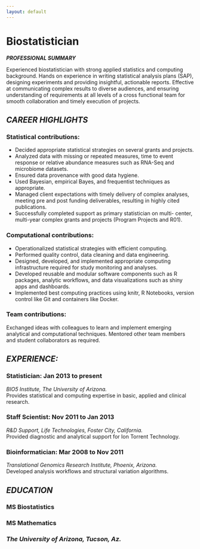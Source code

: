 ```yaml
---
layout: default
---
```


#  Biostatistician

<i class="fa fa-user fa-1x"> **PROFESSIONAL SUMMARY**</i>

Experienced biostatistician with strong applied statistics and computing
background. Hands on experience in writing statistical analysis plans (SAP),
designing experiments and providing insightful, actionable reports. Effective at
communicating complex results to diverse audiences, and ensuring understanding
of requirements at all levels of a cross functional team for smooth
collaboration and timely execution of projects.

## <i class="fa fa-lightbulb-o fa-1x"> CAREER HIGHLIGHTS</i>

### Statistical contributions:
- Decided appropriate statistical strategies on several grants and
projects.
- Analyzed data with missing or repeated measures, time to event
response or relative abundance measures such as RNA-Seq and
microbiome datasets.
- Ensured data provenance with good data hygiene.
- Used Bayesian, empirical Bayes, and frequentist techniques as
appropriate.
- Managed client expectations with timely delivery of complex
analyses, meeting pre and post funding deliverables, resulting in
highly cited publications.
- Successfully completed support as primary statistician on multi-
center, multi-year complex grants and projects (Program Projects
and R01).


### Computational contributions:
- Operationalized statistical strategies with efficient computing.
- Performed quality control, data cleaning and data engineering.
- Designed, developed, and implemented appropriate computing
infrastructure required for study monitoring and analyses.
- Developed reusable and modular software components such as R
packages, analytic workflows, and data visualizations such as shiny
apps and dashboards.
- Implemented best computing practices using knitr, R Notebooks,
version control like Git and containers like Docker.

### Team contributions:
Exchanged ideas with colleagues to learn and implement emerging
analytical and computational techniques. Mentored other team
members and student collaborators as required.


## <i class="fa fa-pencil fa-1x"> EXPERIENCE:</i>
 
### Statistician:  Jan 2013 to present 
*BIO5 Institute, The University of Arizona.*<br/>
Provides statistical and computing expertise in basic, applied and clinical research. 
  
###  Staff Scientist:  Nov 2011 to Jan 2013 
*R&D Support, Life Technologies, Foster City, California.*<br/>
 Provided diagnostic and analytical support for Ion Torrent Technology. 
  
###  Bioinformatician:  Mar 2008 to Nov 2011
*Translational Genomics Research Institute, Phoenix, Arizona.*<br/>
 Developed analysis workflows and structural variation algorithms.

## <i class="fa fa-graduation-cap fa-1x"> EDUCATION</i>


### MS Biostatistics
### MS Mathematics
###  <i class="fa fa-institution fa-1x"> The University of Arizona, Tucson, Az.</i>

